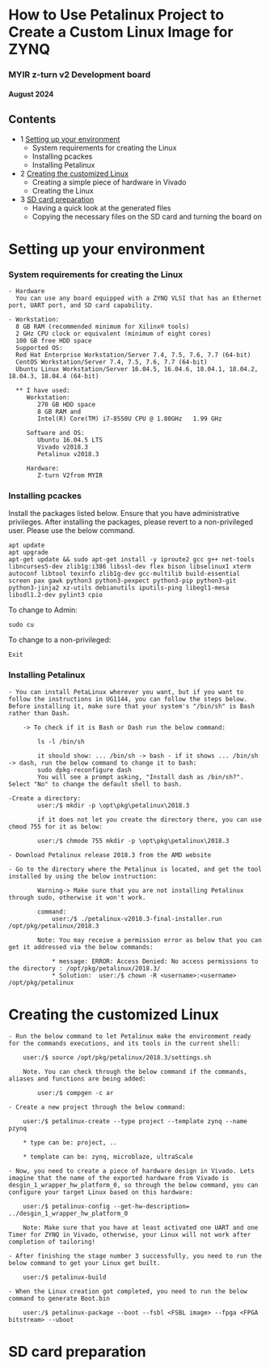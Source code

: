 # How to Use Petalinux Project to Create a Custom Linux Image for ZYNQ

### MYIR z-turn v2 Development board
#### August 2024

## Contents

- 1 [Setting up your environment](#Setting-up-your-environment)
    - System requirements for creating the Linux 
    - Installing pcackes
    - Installing Petalinux
- 2 [Creating the customized Linux](#Creating-the-customized-Linux)
    - Creating a simple piece of hardware in Vivado
    - Creating the Linux
- 3 [SD card preparation](#SD-card-preparation)
    - Having a quick look at the generated files
    - Copying the necessary files on the SD card and turning the board on


# Setting up your environment
### System requirements for creating the Linux
    - Hardware
      You can use any board equipped with a ZYNQ VLSI that has an Ethernet port, UART port, and SD card capability.

    - Workstation:
      8 GB RAM (recommended minimum for Xilinx® tools)
      2 GHz CPU clock or equivalent (minimum of eight cores)
      100 GB free HDD space
      Supported OS:
      Red Hat Enterprise Workstation/Server 7.4, 7.5, 7.6, 7.7 (64-bit)
      CentOS Workstation/Server 7.4, 7.5, 7.6, 7.7 (64-bit)
      Ubuntu Linux Workstation/Server 16.04.5, 16.04.6, 18.04.1, 18.04.2, 18.04.3, 18.04.4 (64-bit)

      ** I have used:
         Workstation:
            270 GB HDD space
            8 GB RAM and
            Intel(R) Core(TM) i7-8550U CPU @ 1.80GHz   1.99 GHz

         Software and OS:
            Ubuntu 16.04.5 LTS
            Vivado v2018.3
            Petalinux v2018.3

         Hardware:
            Z-turn V2from MYIR

### Installing pcackes

Install the packages listed below. Ensure that you have administrative privileges. After installing the packages, please revert to a non-privileged user. Please use the below command.

```    
apt update
apt upgrade
apt-get update && sudo apt-get install -y iproute2 gcc g++ net-tools libncurses5-dev zlib1g:i386 libssl-dev flex bison libselinux1 xterm autoconf libtool texinfo zlib1g-dev gcc-multilib build-essential screen pax gawk python3 python3-pexpect python3-pip python3-git python3-jinja2 xz-utils debianutils iputils-ping libegl1-mesa libsdl1.2-dev pylint3 cpio
```

To change to Admin:           
```
sudo cu
```
To change to a non-privileged:     
```
Exit
```
    

### Installing Petalinux

    - You can install PetaLinux wherever you want, but if you want to follow the instructions in UG1144, you can follow the steps below. Before installing it, make sure that your system's "/bin/sh" is Bash rather than Dash.

    	-> To check if it is Bash or Dash run the below command:

            ls -l /bin/sh
            
            it should show: ... /bin/sh -> bash - if it shows ... /bin/sh -> dash, run the below command to change it to bash:
            sudo dpkg-reconfigure dash
            You will see a prompt asking, "Install dash as /bin/sh?". Select "No" to change the default shell to bash.

    -Create a directory:
            user:/$ mkdir -p \opt\pkg\petalinux\2018.3

            if it does not let you create the directory there, you can use chmod 755 for it as below:

            user:/$ chmode 755 mkdir -p \opt\pkg\petalinux\2018.3

    - Download Petalinux release 2018.3 from the AMD website

    - Go to the directory where the Petalinux is located, and get the tool installed by using the below instruction:

            Warning-> Make sure that you are not installing Petalinux through sudo, otherwise it won't work.

            command:
                user:/$ ./petalinux-v2018.3-final-installer.run /opt/pkg/petalinux/2018.3

	        Note: You may receive a permission error as below that you can get it addressed via the below commands:

                * message: ERROR: Access Denied: No access permissions to the directory : /opt/pkg/petalinux/2018.3/
                * Solution:  user:/$ chown -R <username>:<username> /opt/pkg/petalinux
         
# Creating the customized Linux

    - Run the below command to let Petalinux make the environment ready for the commands executions, and its tools in the current shell:
	
        user:/$ source /opt/pkg/petalinux/2018.3/settings.sh

	    Note. You can check through the below command if the commands, aliases and functions are being added:

		    user:/$ compgen -c ar

    - Create a new project through the below command:

	    user:/$ petalinux-create --type project --template zynq --name pzynq

	    * type can be: project, ..

	    * template can be: zynq, microblaze, ultraScale

    - Now, you need to create a piece of hardware design in Vivado. Lets imagine that the name of the exported hardware from Vivado is  desgin_1_wrapper_hw_platform_0, so through the below command, you can configure your target Linux based on this hardware:

	    user:/$ petalinux-config --get-hw-description= ../desgin_1_wrapper_hw_platform_0

        Note: Make sure that you have at least activated one UART and one Timer for ZYNQ in Vivado, otherwise, your Linux will not work after completion of tailoring!

    - After finishing the stage number 3 successfully, you need to run the below command to get your Linux get built.

	    user:/$ petalinux-build

    - When the Linux creation got completed, you need to run the below command to generate Boot.bin

	    user:/$ petalinux-package --boot --fsbl <FSBL image> --fpga <FPGA bitstream> --uboot

# SD card preparation